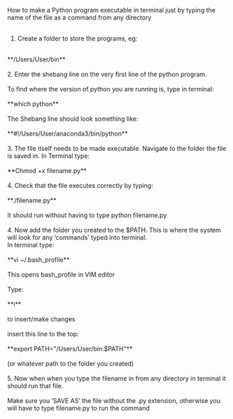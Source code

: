 
How to make a Python program executable in terminal just by typing the name of the file as a command from any directory<br/>
<br/>
1. Create a folder to store the programs, eg:<br/>
<br/>
**/Users/User/bin**<br/>
<br/>
2. Enter the shebang line on the very first line of the python program.<br/>
<br/>
To find where the version of python you are running is, type in terminal:<br/>
<br/>
**which python**<br/>
<br/>
The Shebang line should look something like:<br/>
<br/>
**#!/Users/User/anaconda3/bin/python**<br/>
<br/>
3. The file itself needs to be made executable. Navigate to the folder the file is saved in. In Terminal type:<br/>
<br/>
**Chmod +x filename.py**<br/>
<br/>
4. Check that the file executes correctly by typing:<br/>
<br/>
**./filename.py**<br/>
<br/>
It should run without having to type python filename.py<br/>
<br/>
4. Now add the folder you created to the $PATH. This is where the system will look for any ‘commands’ typed into terminal.<br/>
In terminal type:<br/>
<br/>
**vi ~/.bash_profile**<br/>
<br/>
This opens bash_profile in VIM editor<br/>
<br/>
Type:<br/>
<br/>
**i**<br/>
<br/>
to insert/make changes<br/>
<br/>
insert this line to the top:<br/>
<br/>
**export PATH="/Users/User/bin:$PATH"**<br/>
<br/>
(or whatever path to the folder you created)<br/>
<br/>
5. Now when when you type the filename in from any directory in terminal it should run that file.<br/>
<br/>
Make sure you ‘SAVE AS’ the file without the .py extension, otherwise you will have to type filename.py to run the command
